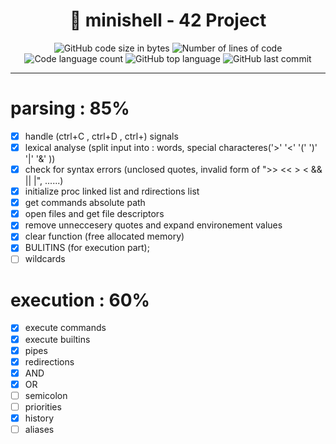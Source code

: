 <h1 align="center">
	📖 minishell - 42 Project
</h1>

<p align="center">
	<img alt="GitHub code size in bytes" src="https://img.shields.io/github/languages/code-size/abdeljalil-salhi/minishell?color=lightblue" />
	<img alt="Number of lines of code" src="https://img.shields.io/tokei/lines/github/abdeljalil-salhi/minishell?color=critical" />
	<img alt="Code language count" src="https://img.shields.io/github/languages/count/abdeljalil-salhi/minishell?color=yellow" />
	<img alt="GitHub top language" src="https://img.shields.io/github/languages/top/abdeljalil-salhi/minishell?color=blue" />
	<img alt="GitHub last commit" src="https://img.shields.io/github/last-commit/abdeljalil-salhi/minishell?color=green" />
</p>

---

# parsing : 85%
 - [X] handle (ctrl+C , ctrl+D , ctrl+\) signals
 - [X] lexical analyse (split input into : words, special characteres('>' '<' '(' ')' '|' '&' ))
 - [X] check for syntax errors (unclosed quotes, invalid form of ">> << > < && || |", ......)
 - [X] initialize proc linked list and rdirections list
 - [X] get commands absolute path
 - [X] open files and get file descriptors
 - [X] remove unneccesery quotes and expand environement values
 - [X] clear function (free allocated memory)
 - [X] BULITINS (for execution part);
 - [ ] wildcards

# execution : 60%
 - [X] execute commands
 - [X] execute builtins
 - [X] pipes
 - [X] redirections
 - [X] AND
 - [X] OR
 - [ ] semicolon
 - [ ] priorities
 - [X] history
 - [ ] aliases
